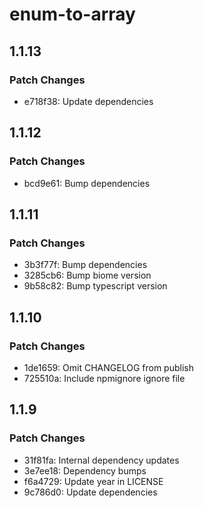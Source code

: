 # enum-to-array

## 1.1.13

### Patch Changes

- e718f38: Update dependencies

## 1.1.12

### Patch Changes

- bcd9e61: Bump dependencies

## 1.1.11

### Patch Changes

- 3b3f77f: Bump dependencies
- 3285cb6: Bump biome version
- 9b58c82: Bump typescript version

## 1.1.10

### Patch Changes

- 1de1659: Omit CHANGELOG from publish
- 725510a: Include npmignore ignore file

## 1.1.9

### Patch Changes

- 31f81fa: Internal dependency updates
- 3e7ee18: Dependency bumps
- f6a4729: Update year in LICENSE
- 9c786d0: Update dependencies
